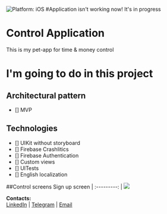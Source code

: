 ![Platform: iOS](https://img.shields.io/badge/Platform-iOS-green.svg)
#Application isn't working now! It's in progress

# Control  Application
 This is my pet-app for time & money control
 
# I'm going to do in this project
## Architectural pattern
- [] MVP


## Technologies
- [] UIKit without storyboard
- [] Firebase Crashlitics
- [] Firebase Authentication
- [] Custom views
- [] UITests
- [] English localization


##Control  screens
Sign up screen
| :---------: | 
![](https://github.com/kartohaAlphons/Control/MediaForGitHub/passScreenshot.png)

**Contacts:**  
[LinkedIn](https://www.linkedin.com/in/kartohaAlphons "https://www.linkedin.com/in/kartohaAlphons") | [Telegram](https://t.me/kartohaAlphons "@kartohaAlphons") | [Email](mailto:mr.bomber1993@gmail.com "mr.bomber1993@gmail.com")
